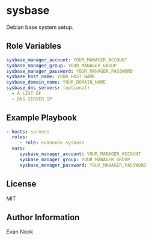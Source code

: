 sysbase
=======

Debian base system setup.

Role Variables
--------------

```yaml
sysbase_manager_account: YOUR_MANAGER_ACCOUNT
sysbase_manager_group: YOUR_MANAGER_GROUP
sysbase_manager_password: YOUR_MANAGER_PASSWORD
sysbase_host_name: YOUR_HOST_NAME
sysbase_domain_name: YOUR_DOMAIN_NAME
sysbase_dns_servers: (optional)
  - A LIST OF
  - DNS SERVER IP
```

Example Playbook
----------------

```yaml
- hosts: servers
  roles:
     - role: evannook.sysbase
  vars:
     sysbase_manager_account: YOUR_MANAGER_ACCOUNT
     sysbase_manager_group: YOUR_MANAGER_GROUP
     sysbase_manager_password: YOUR_MANAGER_PASSWORD
```

License
-------

MIT

Author Information
------------------

Evan Nook

